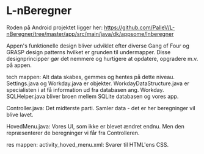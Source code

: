 # L-nBeregner
Roden på Android projektet ligger her:
https://github.com/PalleV/L-nBeregner/tree/master/app/src/main/java/dk/appsome/lnberegner

Appen's funktionelle design bliver udviklet efter diverse Gang of Four og GRASP design patterns hvilket er grunden til undermapper.
Disse designprincipper gør det nemmere og hurtigere at opdatere, opgradere m.v. på appen.

tech mappen:
Alt data skabes, gemmes og hentes på dette niveau. 
Settings.java og Workday.java er objekter.
WorkdayDataStructure.java er specialisten i at få information ud fra databasen ang. Workday.
SQLHelper.java bliver broen mellem SQLite databasen og vores app.

Controller.java:
Det midterste parti. Samler data - det er her beregninger vil blive lavet.

HovedMenu.java:
Vores UI, som ikke er blevet ændret endnu. Men den repræsenterer de beregninger vi får fra Controlleren.

res mappen:
activity_hoved_menu.xml:
Svarer til HTML'ens CSS.
